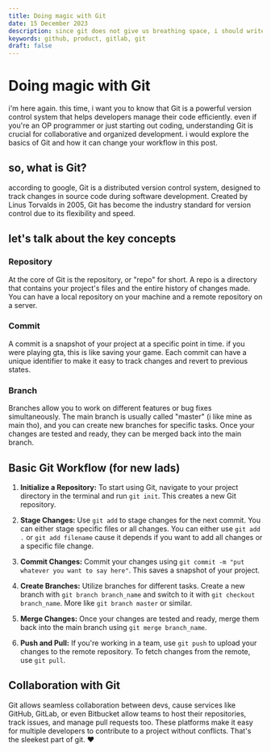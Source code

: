 ```yaml
---
title: Doing magic with Git
date: 15 December 2023
description: since git does not give us breathing space, i should write about it. ki okan gbogbo wa ma bale...
keywords: github, product, gitlab, git
draft: false
---
```


# Doing magic with Git

i'm here again. this time, i want you to know that Git is a powerful version control system that helps developers manage their code efficiently. even if you're an OP  programmer or just starting out coding, understanding Git is crucial for collaborative and organized development. i would  explore the basics of Git and how it can change your workflow in this post.

## so, what is Git?

according to google, Git is a distributed version control system, designed to track changes in source code during software development. Created by Linus Torvalds in 2005, Git has become the industry standard for version control due to its flexibility and speed.

## let's talk about the key concepts

### Repository

At the core of Git is the repository, or "repo" for short. A repo is a directory that contains your project's files and the entire history of changes made. You can have a local repository on your machine and a remote repository on a server.

### Commit

A commit is a snapshot of your project at a specific point in time. if you were playing gta, this is like saving your game. Each commit can have a unique identifier to make it easy to track changes and revert to previous states.

### Branch

Branches allow you to work on different features or bug fixes simultaneously. The main branch is usually called "master" (i like mine as main tho), and you can create new branches for specific tasks. Once your changes are tested and ready, they can be merged back into the main branch.

## Basic Git Workflow (for new lads)

1. **Initialize a Repository:**
   To start using Git, navigate to your project directory in the terminal and run `git init`. This creates a new Git repository.

2. **Stage Changes:**
   Use `git add` to stage changes for the next commit. You can either stage specific files or all changes. You can either use `git add .` or `git add filename` cause it depends if you want to add all changes or a specific file change.

3. **Commit Changes:**
   Commit your changes using `git commit -m "put whatever you want to say here"`. This saves a snapshot of your project.

4. **Create Branches:**
   Utilize branches for different tasks. Create a new branch with `git branch branch_name` and switch to it with `git checkout branch_name`. More like `git branch master` or similar.

5. **Merge Changes:**
   Once your changes are tested and ready, merge them back into the main branch using `git merge branch_name`.

6. **Push and Pull:**
   If you're working in a team, use `git push` to upload your changes to the remote repository. To fetch changes from the remote, use `git pull`.

## Collaboration with Git

Git allows seamless collaboration between devs, cause services like GitHub, GitLab, or even Bitbucket allow teams to host their repositories, track issues, and manage pull requests too. These platforms make it easy for multiple developers to contribute to a project without conflicts. That's the sleekest part of git. ❤️
